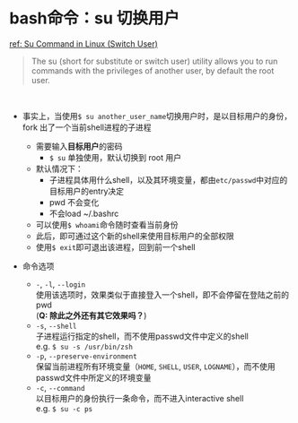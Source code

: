# bash命令：su 切换用户
[ref: Su Command in Linux (Switch User)](https://linuxize.com/post/su-command-in-linux/)  

> The su (short for substitute or switch user) utility allows you to run commands with the privileges of another user, by default the root user.  
<br>

- 事实上，当使用`$ su another_user_name`切换用户时，是以目标用户的身份，fork 出了一个当前shell进程的子进程  
  - 需要输入**目标用户**的密码  
    - `$ su` 单独使用，默认切换到 root 用户  
  - 默认情况下：
    - 子进程具体用什么shell，以及其环境变量，都由`etc/passwd`中对应的目标用户的entry决定  
    - pwd 不会变化    
    - 不会load ~/.bashrc  
  - 可以使用`$ whoami`命令随时查看当前身份  
  - 此后，即可通过这个新的shell来使用目标用户的全部权限  
  - 使用`$ exit`即可退出该进程，回到前一个shell   

- 命令选项  
  - `-`, `-l`, `--login`  
    使用该选项时，效果类似于直接登入一个shell，即不会停留在登陆之前的pwd  
    (**Q: 除此之外还有其它效果吗？**)
  - `-s`, `--shell`  
    子进程运行指定的shell，而不使用passwd文件中定义的shell  
    e.g. `$ su -s /usr/bin/zsh`  
  - `-p`, `--preserve-environment`  
    保留当前进程所有环境变量（`HOME`, `SHELL`, `USER`, `LOGNAME`），而不使用passwd文件中所定义的环境变量  
  - `-c`, `--command`  
    以目标用户的身份执行一条命令，而不进入interactive shell  
    e.g. `$ su -c ps`  
    
    
